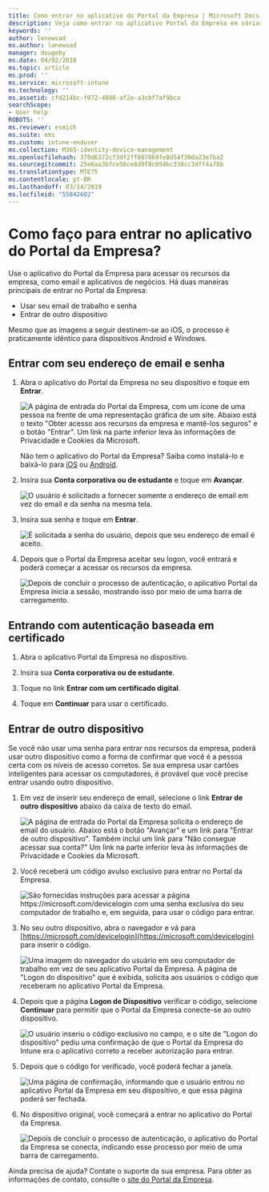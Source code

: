 ```yaml
---
title: Como entrar no aplicativo do Portal da Empresa | Microsoft Docs
description: Veja como entrar no aplicativo Portal da Empresa em várias plataformas.
keywords: ''
author: lenewsad
ms.author: lanewsad
manager: dougeby
ms.date: 04/02/2018
ms.topic: article
ms.prod: ''
ms.service: microsoft-intune
ms.technology: ''
ms.assetid: cfd214bc-f072-4808-af2e-a3cbf7af9bca
searchScope:
- User help
ROBOTS: ''
ms.reviewer: esmich
ms.suite: ems
ms.custom: intune-enduser
ms.collection: M365-identity-device-management
ms.openlocfilehash: 370d6372cf3df2ff807069fe8d54f30da23e7ba2
ms.sourcegitcommit: 25e6aa3bfce58ce8d9f8c054bc338cc3dff4a78b
ms.translationtype: MTE75
ms.contentlocale: pt-BR
ms.lasthandoff: 03/14/2019
ms.locfileid: "55842602"
---
```

# <a name="how-do-i-sign-in-to-the-company-portal-app---user-story-1132123--"></a>Como faço para entrar no aplicativo do Portal da Empresa? <!--User Story 1132123-->

Use o aplicativo do Portal da Empresa para acessar os recursos da empresa, como email e aplicativos de negócios. Há duas maneiras principais de entrar no Portal da Empresa:

* Usar seu email de trabalho e senha
* Entrar de outro dispositivo

Mesmo que as imagens a seguir destinem-se ao iOS, o processo é praticamente idêntico para dispositivos Android e Windows.

## <a name="signing-in-with-your-email-address-and-password"></a>Entrar com seu endereço de email e senha

1. Abra o aplicativo do Portal da Empresa no seu dispositivo e toque em **Entrar**.

   ![A página de entrada do Portal da Empresa, com um ícone de uma pessoa na frente de uma representação gráfica de um site. Abaixo está o texto "Obter acesso aos recursos da empresa e mantê-los seguros" e o botão "Entrar". Um link na parte inferior leva às informações de Privacidade e Cookies da Microsoft.](/intune-user-help/media/cp_ios_aad_signin_after_1804_001.png)

   Não tem o aplicativo do Portal da Empresa? Saiba como instalá-lo e baixá-lo para [iOS](install-and-sign-in-to-the-intune-company-portal-app-ios.md) ou [Android](install-the-company-portal-app-android.md).

2. Insira sua **Conta corporativa ou de estudante** e toque em **Avançar**.

   ![O usuário é solicitado a fornecer somente o endereço de email em vez do email e da senha na mesma tela.](/intune-user-help/media/cp_ios_aad_signin_after_1804_002.png)

3. Insira sua senha e toque em **Entrar**.

   ![É solicitada a senha do usuário, depois que seu endereço de email é aceito.](/intune-user-help/media/cp_ios_aad_signin_after_1804_003.png)

4. Depois que o Portal da Empresa aceitar seu logon, você entrará e poderá começar a acessar os recursos da empresa.   

   ![Depois de concluir o processo de autenticação, o aplicativo Portal da Empresa inicia a sessão, mostrando isso por meio de uma barra de carregamento.](/intune-user-help/media/cp_ios_aad_signin_after_1804_004.png)

## <a name="signing-in-with-certificate-based-authentication"></a>Entrando com autenticação baseada em certificado

1.  Abra o aplicativo Portal da Empresa no dispositivo.

2.  Insira sua **Conta corporativa ou de estudante**.

3.  Toque no link **Entrar com um certificado digital**.

4.  Toque em **Continuar** para usar o certificado.

## <a name="signing-in-from-another-device"></a>Entrar de outro dispositivo

Se você não usar uma senha para entrar nos recursos da empresa, poderá usar outro dispositivo como a forma de confirmar que você é a pessoa certa com os níveis de acesso corretos. Se sua empresa usar cartões inteligentes para acessar os computadores, é provável que você precise entrar usando outro dispositivo.

1. Em vez de inserir seu endereço de email, selecione o link **Entrar de outro dispositivo** abaixo da caixa de texto do email.

   ![A página de entrada do Portal da Empresa solicita o endereço de email do usuário.  Abaixo está o botão "Avançar" e um link para "Entrar de outro dispositivo". Também inclui um link para "Não consegue acessar sua conta?" Um link na parte inferior leva às informações de Privacidade e Cookies da Microsoft.](/intune-user-help/media/cp_ios_aad_signin_after_1804_005.png)

2. Você receberá um código avulso exclusivo para entrar no Portal da Empresa.

   ![São fornecidas instruções para acessar a página https://microsoft.com/devicelogin com uma senha exclusiva do seu computador de trabalho e, em seguida, para usar o código para entrar.](/intune-user-help/media/cp_ios_aad_signin_after_1804_006.png)

3. No seu outro dispositivo, abra o navegador e vá para [https://microsoft.com/devicelogin](https://microsoft.com/devicelogin) para inserir o código.

   ![Uma imagem do navegador do usuário em seu computador de trabalho em vez de seu aplicativo Portal da Empresa. A página de "Logon do dispositivo" que é exibida, solicita aos usuários o código que receberam no aplicativo Portal da Empresa.](/intune/media/cp_ios_aad_signin_from_another_device_after_1704_004.png)

4. Depois que a página **Logon de Dispositivo** verificar o código, selecione __Continuar__ para permitir que o Portal da Empresa conecte-se ao outro dispositivo.

   ![O usuário inseriu o código exclusivo no campo, e o site de "Logon do dispositivo" pediu uma confirmação de que o Portal da Empresa do Intune era o aplicativo correto a receber autorização para entrar.](/intune/media/cp_ios_aad_signin_from_another_device_after_1704_005.png)

5. Depois que o código for verificado, você poderá fechar a janela.

   ![Uma página de confirmação, informando que o usuário entrou no aplicativo Portal da Empresa em seu dispositivo, e que essa página poderá ser fechada.](/intune/media/cp_ios_aad_signin_from_another_device_after_1704_006.png)

6. No dispositivo original, você começará a entrar no aplicativo do Portal da Empresa.

   ![Depois de concluir o processo de autenticação, o aplicativo do Portal da Empresa se conecta, indicando esse processo por meio de uma barra de carregamento.](/intune-user-help/media/cp_ios_aad_signin_after_1804_007.png)

Ainda precisa de ajuda? Contate o suporte da sua empresa. Para obter as informações de contato, consulte o [site do Portal da Empresa](https://go.microsoft.com/fwlink/?linkid=2010980).
